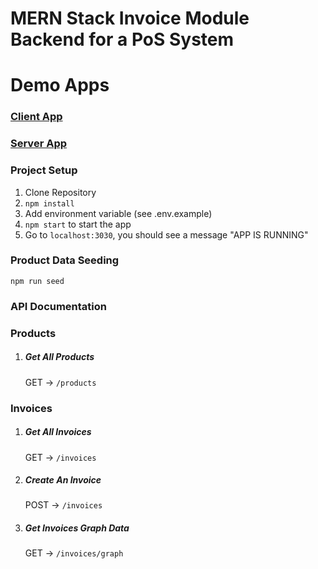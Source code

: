 # MERN Stack Invoice Module Backend for a PoS System

# Demo Apps

### [Client App](https://invoice-client-chi.vercel.app/)

### [Server App](https://invoice-server-demo.herokuapp.com/)

### Project Setup

1. Clone Repository
2. `npm install`
3. Add environment variable (see .env.example)
4. `npm start` to start the app
5. Go to `localhost:3030`, you should see a message "APP IS RUNNING"

### Product Data Seeding

`npm run seed`

### API Documentation

### Products

1. ##### Get All Products

    GET -> `/products `

### Invoices

1. ##### Get All Invoices

    GET -> `/invoices `

2. ##### Create An Invoice

    POST -> `/invoices `

3. ##### Get Invoices Graph Data

    GET -> `/invoices/graph `
